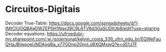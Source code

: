 # Circuitos-Digitais
Decoder True-Table: https://docs.google.com/spreadsheets/d/1-tMtCIUOQBAeDWZEPSH1Ngs39C9L6TV6d3GaSUDtUb8/edit?usp=sharing
Decoder equations: https://ufrnedubr-my.sharepoint.com/:w:/g/personal/kelvin_costa_339_ufrn_edu_br/EQWeFauQHaJBiwpoeUNDAggBa_x77ODnp20nnLoBXQMxwQ?e=dS1J7F
